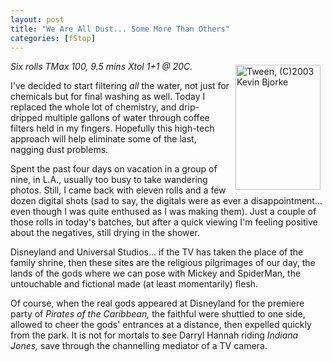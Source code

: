 ```yaml
---
layout: post
title: "We Are All Dust... Some More Than Others"
categories: [fStop]
---
```

<a href="/photo/journal/jun03e-18.html"><img src="http://www.botzilla.com/bpix/jun03e-18.jpg" width=136 height=200 hspace=8 vspace=6 border=0 align="right" title="Tween, (C)2003 Kevin Bjorke"></a><i>Six rolls TMax 100, 9.5 mins Xtol 1+1 @ 20C.</i>

I've decided to start filtering <i>all</i> the water, not just for chemicals but for final washing as well. Today I replaced the whole lot of chemistry, and drip-dripped multiple gallons of water through coffee filters held in my fingers. Hopefully this high-tech approach will help eliminate some of the last, nagging dust problems.

Spent the past four days on vacation in a group of nine, in L.A., usually too busy to take wandering photos. Still, I came back with eleven rolls and a few dozen digital shots (sad to say, the digitals were as ever a disappointment... even though I was quite enthused as I was making them). Just a couple of those rolls in today's batches, but after a quick viewing I'm feeling positive about the negatives, still drying in the shower.

Disneyland and Universal Studios... if the TV has taken the place of the family shrine, then these sites are the religious pilgrimages of our day, the lands of the gods where we can pose with Mickey and SpiderMan, the untouchable and fictional made (at least momentarily) flesh.

Of course, when the real gods appeared at Disneyland for the premiere party of <i>Pirates of the Caribbean,</i> the faithful were shuttled to one side, allowed to cheer the gods' entrances at a distance, then expelled quickly from the park. It is not for mortals to see Darryl Hannah riding <i>Indiana Jones,</i> save through the channelling mediator of a TV camera.

<!--more-->


